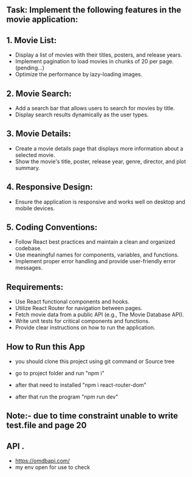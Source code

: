 ## Task: Implement the following features in the movie application:

## 1. Movie List:
- Display a list of movies with their titles, posters, and release years.
- Implement pagination to load movies in chunks of 20 per page. (pending...)
- Optimize the performance by lazy-loading images.
## 2. Movie Search:
- Add a search bar that allows users to search for movies by title.
- Display search results dynamically as the user types.
## 3. Movie Details:
- Create a movie details page that displays more information about a selected movie.
- Show the movie's title, poster, release year, genre, director, and plot summary.
## 4. Responsive Design:
- Ensure the application is responsive and works well on desktop and mobile devices.
## 5. Coding Conventions:
- Follow React best practices and maintain a clean and organized codebase.
- Use meaningful names for components, variables, and functions.
- Implement proper error handling and provide user-friendly error messages.

## Requirements:

- Use React functional components and hooks.
- Utilize React Router for navigation between pages.
- Fetch movie data from a public API (e.g., The Movie Database API).
- Write unit tests for critical components and functions.
- Provide clear instructions on how to run the application.

## How to Run this App
- you should clone this project using git command or Source tree
- go to project folder and run "npm i"

- after that need to installed "npm i react-router-dom"
- after that run the program "npm run dev"

## Note:- due to time constraint unable to write test.file and page 20

## API .
- https://omdbapi.com/ 
- my env open for use to check